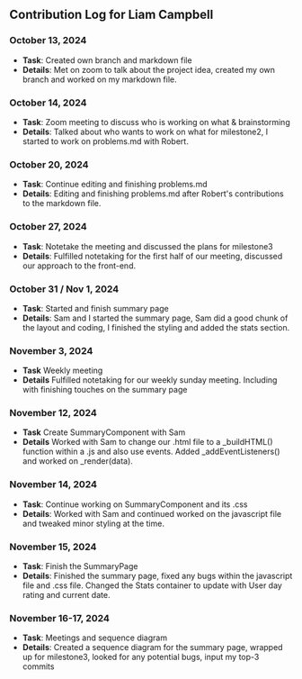 ## Contribution Log for Liam Campbell

### October 13, 2024 
  - **Task**:  Created own branch and markdown file
  - **Details**: Met on zoom to talk about the project idea, created my own branch and worked on my markdown file.

### October 14, 2024
  - **Task**: Zoom meeting to discuss who is working on what & brainstorming
  - **Details**: Talked about who wants to work on what for milestone2, I started to work on problems.md with Robert.

### October 20, 2024
  - **Task**: Continue editing and finishing problems.md
  - **Details**: Editing and finishing problems.md after Robert's contributions to the markdown file. 

### October 27, 2024
  - **Task**: Notetake the meeting and discussed the plans for milestone3
  - **Details**: Fulfilled notetaking for the first half of our meeting, discussed our approach to the front-end.

### October 31 / Nov 1, 2024
  - **Task**: Started and finish summary page
  - **Details**: Sam and I started the summary page, Sam did a good chunk of the layout and coding, I finished the styling and added the stats section.

### November 3, 2024
  - **Task** Weekly meeting
  - **Details** Fulfilled notetaking for our weekly sunday meeting. Including with finishing touches on the summary page

### November 12, 2024
  - **Task** Create SummaryComponent with Sam
  - **Details** Worked with Sam to change our .html file to a _buildHTML() function within a .js and also use events. Added _addEventListeners()
  and worked on _render(data).

### November 14, 2024
  - **Task**: Continue working on SummaryComponent and its .css
  - **Details**: Worked with Sam and continued worked on the javascript file and tweaked minor styling at the time.

### November 15, 2024
  - **Task**: Finish the SummaryPage
  - **Details**: Finished the summary page, fixed any bugs within the javascript file and .css file. Changed the Stats container to update with User day rating and current date.

### November 16-17, 2024
  - **Task**: Meetings and sequence diagram
  - **Details**: Created a sequence diagram for the summary page, wrapped up for milestone3, looked for any potential bugs, input my top-3 commits

